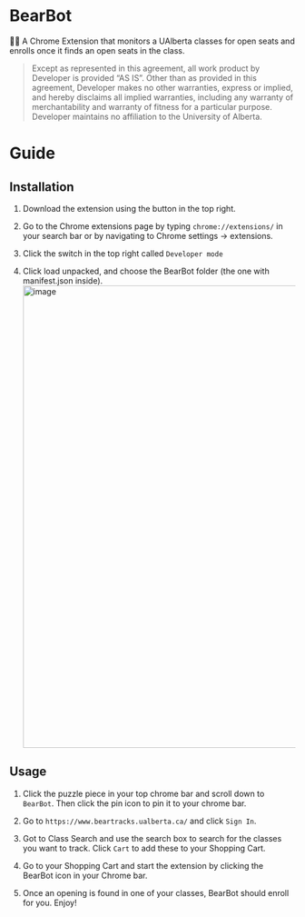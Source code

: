 # BearBot

🐻🤖 A Chrome Extension that monitors a UAlberta classes for open seats and enrolls once it finds an open seats in the class.

> Except as represented in this agreement, all work product by Developer is provided ​“AS IS”. Other than as provided in this agreement, Developer makes no other warranties, express or implied, and hereby disclaims all implied warranties, including any warranty of merchantability and warranty of fitness for a particular purpose. Developer maintains no affiliation to the University of Alberta.

# Guide

## Installation

1. Download the extension using the button in the top right.

2. Go to the Chrome extensions page by typing `chrome://extensions/` in your search bar or by navigating to Chrome settings -> extensions.

3. Click the switch in the top right called `Developer mode`

4. Click load unpacked, and choose the BearBot folder (the one with manifest.json inside).
   <img width="814" alt="image" src="https://user-images.githubusercontent.com/59630201/208400195-197b7dd1-cc4a-40fc-836e-a07ca407ab70.png">

## Usage

1. Click the puzzle piece in your top chrome bar and scroll down to `BearBot`. Then click the pin icon to pin it to your chrome bar.

2. Go to `https://www.beartracks.ualberta.ca/` and click `Sign In`.

3. Got to Class Search and use the search box to search for the classes you want to track. Click `Cart` to add these to your Shopping Cart.

4. Go to your Shopping Cart and start the extension by clicking the BearBot icon in your Chrome bar.

5. Once an opening is found in one of your classes, BearBot should enroll for you. Enjoy!
